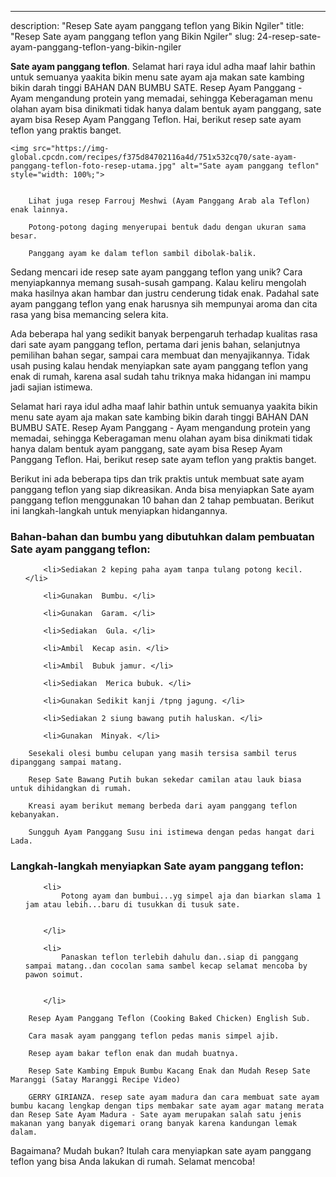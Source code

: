 ---
description: "Resep Sate ayam panggang teflon yang Bikin Ngiler"
title: "Resep Sate ayam panggang teflon yang Bikin Ngiler"
slug: 24-resep-sate-ayam-panggang-teflon-yang-bikin-ngiler

<p>
	<strong>Sate ayam panggang teflon</strong>. 
	Selamat hari raya idul adha maaf lahir bathin untuk semuanya yaakita bikin menu sate ayam aja makan sate kambing bikin darah tinggi BAHAN DAN BUMBU SATE. Resep Ayam Panggang - Ayam mengandung protein yang memadai, sehingga Keberagaman menu olahan ayam bisa dinikmati tidak hanya dalam bentuk ayam panggang, sate ayam bisa Resep Ayam Panggang Teflon. Hai, berikut resep sate ayam teflon yang praktis banget.
</p>
<p>
	
	<img src="https://img-global.cpcdn.com/recipes/f375d84702116a4d/751x532cq70/sate-ayam-panggang-teflon-foto-resep-utama.jpg" alt="Sate ayam panggang teflon" style="width: 100%;">
	
	
		Lihat juga resep Farrouj Meshwi (Ayam Panggang Arab ala Teflon) enak lainnya.
	
		Potong-potong daging menyerupai bentuk dadu dengan ukuran sama besar.
	
		Panggang ayam ke dalam teflon sambil dibolak-balik.
	
</p>

<p>
	Sedang mencari ide resep sate ayam panggang teflon yang unik? Cara menyiapkannya memang susah-susah gampang. Kalau keliru mengolah maka hasilnya akan hambar dan justru cenderung tidak enak. Padahal sate ayam panggang teflon yang enak harusnya sih mempunyai aroma dan cita rasa yang bisa memancing selera kita.
</p>

<p>
	Ada beberapa hal yang sedikit banyak berpengaruh terhadap kualitas rasa dari sate ayam panggang teflon, pertama dari jenis bahan, selanjutnya pemilihan bahan segar, sampai cara membuat dan menyajikannya. Tidak usah pusing kalau hendak menyiapkan sate ayam panggang teflon yang enak di rumah, karena asal sudah tahu triknya maka hidangan ini mampu jadi sajian istimewa.
</p>

<p>
	Selamat hari raya idul adha maaf lahir bathin untuk semuanya yaakita bikin menu sate ayam aja makan sate kambing bikin darah tinggi BAHAN DAN BUMBU SATE. Resep Ayam Panggang - Ayam mengandung protein yang memadai, sehingga Keberagaman menu olahan ayam bisa dinikmati tidak hanya dalam bentuk ayam panggang, sate ayam bisa Resep Ayam Panggang Teflon. Hai, berikut resep sate ayam teflon yang praktis banget.
</p>


<p>
	Berikut ini ada beberapa tips dan trik praktis untuk membuat sate ayam panggang teflon yang siap dikreasikan. Anda bisa menyiapkan Sate ayam panggang teflon menggunakan 10 bahan dan 2 tahap pembuatan. Berikut ini langkah-langkah untuk menyiapkan hidangannya.
</p> 

<h3>Bahan-bahan dan bumbu yang dibutuhkan dalam pembuatan Sate ayam panggang teflon:</h3>

<ol>
	
		<li>Sediakan 2 keping paha ayam tanpa tulang potong kecil. </li>
	
		<li>Gunakan  Bumbu. </li>
	
		<li>Gunakan  Garam. </li>
	
		<li>Sediakan  Gula. </li>
	
		<li>Ambil  Kecap asin. </li>
	
		<li>Ambil  Bubuk jamur. </li>
	
		<li>Sediakan  Merica bubuk. </li>
	
		<li>Gunakan Sedikit kanji /tpng jagung. </li>
	
		<li>Sediakan 2 siung bawang putih haluskan. </li>
	
		<li>Gunakan  Minyak. </li>
	
</ol>
<p>
	
		Sesekali olesi bumbu celupan yang masih tersisa sambil terus dipanggang sampai matang.
	
		Resep Sate Bawang Putih bukan sekedar camilan atau lauk biasa untuk dihidangkan di rumah.
	
		Kreasi ayam berikut memang berbeda dari ayam panggang teflon kebanyakan.
	
		Sungguh Ayam Panggang Susu ini istimewa dengan pedas hangat dari Lada.
	
</p>


<h3>Langkah-langkah menyiapkan Sate ayam panggang teflon:</h3>

<ol>
	
		<li>
			Potong ayam dan bumbui...yg simpel aja dan biarkan slama 1 jam atau lebih...baru di tusukkan di tusuk sate.
			
			
		</li>
	
		<li>
			Panaskan teflon terlebih dahulu dan..siap di panggang sampai matang..dan cocolan sama sambel kecap selamat mencoba by pawon soimut.
			
			
		</li>
	
</ol>

<p>
	
		Resep Ayam Panggang Teflon (Cooking Baked Chicken) English Sub.
	
		Cara masak ayam panggang teflon pedas manis simpel ajib.
	
		Resep ayam bakar teflon enak dan mudah buatnya.
	
		Resep Sate Kambing Empuk Bumbu Kacang Enak dan Mudah Resep Sate Maranggi (Satay Maranggi Recipe Video)
	
		GERRY GIRIANZA. resep sate ayam madura dan cara membuat sate ayam bumbu kacang lengkap dengan tips membakar sate ayam agar matang merata dan Resep Sate Ayam Madura - Sate ayam merupakan salah satu jenis makanan yang banyak digemari orang banyak karena kandungan lemak dalam.
	
</p>

<p>
	Bagaimana? Mudah bukan? Itulah cara menyiapkan sate ayam panggang teflon yang bisa Anda lakukan di rumah. Selamat mencoba!
</p>
